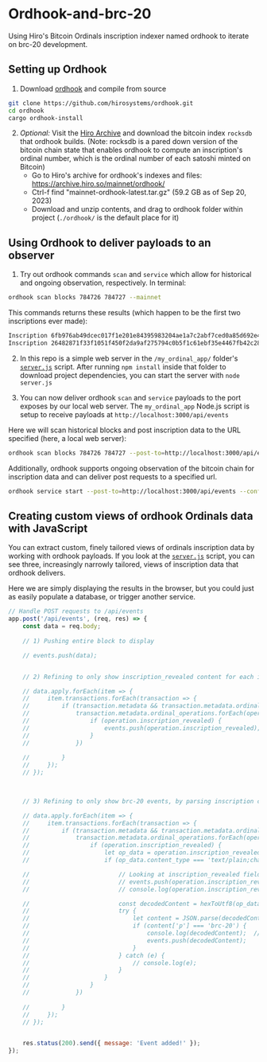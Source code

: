# Ordhook-and-brc-20

Using Hiro's Bitcoin Ordinals inscription indexer named ordhook to iterate on brc-20 development.

## Setting up Ordhook

1. Download [ordhook](https://github.com/hirosystems/ordhook) and compile from source
```bash
git clone https://github.com/hirosystems/ordhook.git
cd ordhook
cargo ordhook-install
```

2. *Optional:* Visit the [Hiro Archive](https://www.hiro.so/blog/sync-your-stacks-node-and-api-services-faster-with-the-hiro-archive) and download the bitcoin index `rocksdb` that ordhook builds. (Note: rocksdb is a pared down version of the bitcoin chain state that enables ordhook to compute an inscription's ordinal number, which is the ordinal number of each satoshi minted on Bitcoin)
    - Go to Hiro's archive for ordhook's indexes and files: https://archive.hiro.so/mainnet/ordhook/
    - Ctrl-f find "mainnet-ordhook-latest.tar.gz" (59.2 GB as of Sep 20, 2023)
    - Download and unzip contents, and drag to ordhook folder within project (`./ordhook/` is the default place for it)

## Using Ordhook to deliver payloads to an observer

1. Try out ordhook commands `scan` and `service` which allow for historical and ongoing observation, respectively. In terminal:

```bash
ordhook scan blocks 784726 784727 --mainnet
```

This commands returns these results (which happen to be the first two inscriptions ever made):
```bash
Inscription 6fb976ab49dcec017f1e201e84395983204ae1a7c2abf7ced0a85d692e442799i0 revealed at block #767430 (ordinal_number 1252201400444387, inscription_number 0)
Inscription 26482871f33f1051f450f2da9af275794c0b5f1c61ebf35e4467fb42c2813403i0 revealed at block #767753 (ordinal_number 727624168684699, inscription_number 1) 
```
2. In this repo is a simple web server in the `/my_ordinal_app/` folder's [`server.js`](/my_ordinal_app/server.js) script. After running `npm install` inside that folder to download project dependencies, you can start the server with `node server.js`

3. You can now deliver ordhook `scan` and `service` payloads to the port exposes by our local web server. The `my_ordinal_app` Node.js script is setup to receive payloads at `http://localhost:3000/api/events`


Here we will scan historical blocks and post inscription data to the URL specified (here, a local web server):
```bash
ordhook scan blocks 784726 784727 --post-to=http://localhost:3000/api/events --config-path=./Ordhook.toml
```

Additionally, ordhook supports ongoing observation of the bitcoin chain for inscription data and can deliver post requests to a specified url.

```bash
ordhook service start --post-to=http://localhost:3000/api/events --config-path=./Ordhook.toml
```

## Creating custom views of ordhook Ordinals data with JavaScript

You can extract custom, finely tailored views of ordinals inscription data by working with  ordhook payloads. If you look at the [`server.js`](/my_ordinal_app/server.js) script, you can see three, increasingly narrowly tailored, views of inscription data that ordhook delivers. 

Here we are simply displaying the results in the browser, but you could just as easily populate a database, or trigger another service.

```JavaScript
// Handle POST requests to /api/events
app.post('/api/events', (req, res) => {
    const data = req.body;
    
    // 1) Pushing entire block to display

    // events.push(data);


    // 2) Refining to only show inscription_revealed content for each inscription in a block

    // data.apply.forEach(item => {
    //     item.transactions.forEach(transaction => {
    //         if (transaction.metadata && transaction.metadata.ordinal_operations) {
    //             transaction.metadata.ordinal_operations.forEach(operation => {
    //                 if (operation.inscription_revealed) {
    //                     events.push(operation.inscription_revealed);
    //                 }
    //             })
                
    //         }
    //     });
    // });
    


    // 3) Refining to only show brc-20 events, by parsing inscription content_type field and decoding raw hexadecimal data

    // data.apply.forEach(item => {
    //     item.transactions.forEach(transaction => {
    //         if (transaction.metadata && transaction.metadata.ordinal_operations) {
    //             transaction.metadata.ordinal_operations.forEach(operation => {
    //                 if (operation.inscription_revealed) {
    //                     let op_data = operation.inscription_revealed;
    //                     if (op_data.content_type === 'text/plain;charset=utf-8') {

    //                         // Looking at inscription_revealed fields:
    //                         // events.push(operation.inscription_revealed);
    //                         // console.log(operation.inscription_revealed);

    //                         const decodedContent = hexToUtf8(op_data.content_bytes);
    //                         try {
    //                             let content = JSON.parse(decodedContent);
    //                             if (content['p'] === 'brc-20') {
    //                                 console.log(decodedContent);  // Outputs: 9214
    //                                 events.push(decodedContent);
    //                             }
    //                         } catch (e) {
    //                             // console.log(e);
    //                         }
    //                     }
    //                 }
    //             })
                
    //         }
    //     });
    // });


    res.status(200).send({ message: 'Event added!' });
});
```